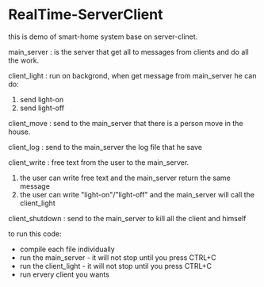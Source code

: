 # RealTime-ServerClient

this is demo of smart-home system base on server-clinet.

main_server : 
  is the server that get all to messages from clients and do all the work.

client_light :
  run on backgrond, when get message from main_server he can do:
  1. send light-on
  2. send light-off

client_move :
  send to the main_server that there is a person move in the house.

client_log :
  send to the main_server the log file that he save

client_write :
  free text from the user to the main_server.
  1. the user can write free text and the main_server return the same message
  2. the user can write "light-on"/"light-off" and the main_server will call the client_light

client_shutdown :
  send to the main_server to kill all the client and himself


to run this code:
  * compile each file individually
  * run the main_server - it will not stop until you press CTRL+C
  * run the client_light - it will not stop until you press CTRL+C
  * run ervery client you wants 
